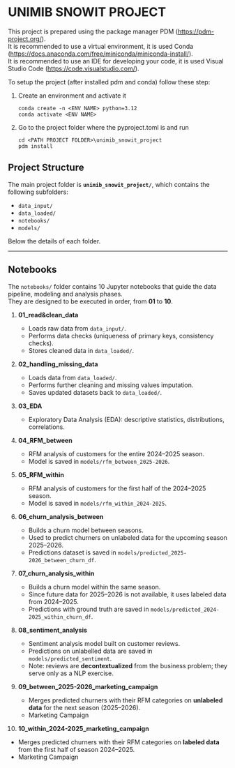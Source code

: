# UNIMIB SNOWIT PROJECT
This project is prepared using the package manager PDM (https://pdm-project.org/).<br>
It is recommended to use a virtual environment, it is used Conda (https://docs.anaconda.com/free/miniconda/miniconda-install/).<br>
It is recommended to use an IDE for developing your code, it is used Visual Studio Code (https://code.visualstudio.com/).<br>

To setup the project (after installed pdm and conda) follow these step:
1. Create an environment and activate it
    ```
    conda create -n <ENV NAME> python=3.12
    conda activate <ENV NAME>
    ```
2. Go to the project folder where the pyproject.toml is and run
    ```
    cd <PATH PROJECT FOLDER>\unimib_snowit_project
    pdm install
    ```

## Project Structure

The main project folder is **`unimib_snowit_project/`**, which contains the following subfolders:

- `data_input/`  
- `data_loaded/`  
- `notebooks/`  
- `models/`  

Below the details of each folder.

---

## Notebooks

The `notebooks/` folder contains 10 Jupyter notebooks that guide the data pipeline, modeling and analysis phases.  
They are designed to be executed in order, from **01** to **10**.

1. **01_read&clean_data**  
   - Loads raw data from `data_input/`.  
   - Performs data checks (uniqueness of primary keys, consistency checks).  
   - Stores cleaned data in `data_loaded/`.  

2. **02_handling_missing_data**  
   - Loads data from `data_loaded/`.  
   - Performs further cleaning and missing values imputation.  
   - Saves updated datasets back to `data_loaded/`.  

3. **03_EDA**  
   - Exploratory Data Analysis (EDA): descriptive statistics, distributions, correlations.  

4. **04_RFM_between**  
   - RFM analysis of customers for the entire 2024–2025 season.  
   - Model is saved in `models/rfm_between_2025-2026`.  

5. **05_RFM_within**  
   - RFM analysis of customers for the first half of the 2024–2025 season.  
   - Model is saved in `models/rfm_within_2024-2025`.  

6. **06_churn_analysis_between**  
   - Builds a churn model between seasons.  
   - Used to predict churners on unlabeled data for the upcoming season 2025–2026.  
   - Predictions dataset is saved in `models/predicted_2025-2026_between_churn_df`.  

7. **07_churn_analysis_within**  
   - Builds a churn model within the same season.  
   - Since future data for 2025–2026 is not available, it uses labeled data from 2024–2025.  
   - Predictions with ground truth are saved in `models/predicted_2024-2025_within_churn_df`.  

8. **08_sentiment_analysis**  
   - Sentiment analysis model built on customer reviews.  
   - Predictions on unlabelled data are saved in `models/predicted_sentiment`.
   - Note: reviews are **decontextualized** from the business problem; they serve only as a NLP exercise.  

9. **09_between_2025-2026_marketing_campaign**  
   - Merges predicted churners with their RFM categories on **unlabeled data** for the next season (2025–2026).  
   - Marketing Campaign

10. **10_within_2024-2025_marketing_campaign**  
   - Merges predicted churners with their RFM categories on **labeled data** from the first half of season 2024–2025.  
   - Marketing Campaign




